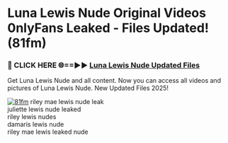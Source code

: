 # Luna Lewis Nude Original Videos 0nlyFans Leaked - Files Updated! (81fm)

<h3>🔴 CLICK HERE 🌐==►► <a href="https://tinyurl.com/4mcuefdz" rel="nofollow">Luna Lewis Nude Updated Files</a></h3>

Get Luna Lewis Nude and all content. Now you can access all videos and pictures of Luna Lewis Nude. New Updated Files 2025!

[![81fm](https://i.imgur.com/StAQSOY.gif)](https://tinyurl.com/4mcuefdz)
riley mae lewis nude leak<br>
juliette lewis nude leaked<br>
riley lewis nudes<br>
damaris lewis nude<br>
riley mae lewis leaked nude
